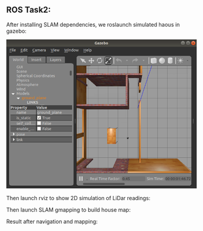 ## ROS Task2:

After installing SLAM dependencies, we roslaunch simulated haous in gazebo:

![house](gazebo_house.png)


Then launch rviz to show 2D simulation of LiDar readings:

Then launch SLAM gmapping to build house map:

Result after navigation and mapping:

